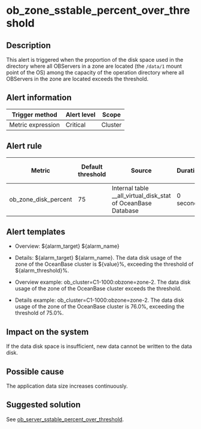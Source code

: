 ob_zone_sstable_percent_over_threshold 
===========================================================



**Description** 
------------------------------------

This alert is triggered when the proportion of the disk space used in the directory where all OBServers in a zone are located (the `/data/1` mount point of the OS) among the capacity of the operation directory where all OBServers in the zone are located exceeds the threshold.

**Alert information** 
------------------------------------------



|  Trigger method   | Alert level |  Scope  |
|-------------------|-------------|---------|
| Metric expression | Critical    | Cluster |



**Alert rule** 
-----------------------------------



|        Metric        | Default threshold |                            Source                            | Duration  | Detection cycle | Time before clearance |
|----------------------|-------------------|--------------------------------------------------------------|-----------|-----------------|-----------------------|
| ob_zone_disk_percent | 75                | Internal table __all_virtual_disk_stat of OceanBase Database | 0 seconds | 60 seconds      | 5 minutes             |



**Alert templates** 
----------------------------------------

* Overview: \${alarm_target} ${alarm_name}

  

* Details: \${alarm_target} \${alarm_name}. The data disk usage of the zone of the OceanBase cluster is \${value}%, exceeding the threshold of ${alarm_threshold}%.

  

* Overview example: ob_cluster=C1-1000:obzone=zone-2. The data disk usage of the zone of the OceanBase cluster exceeds the threshold.

  

* Details example: ob_cluster=C1-1000:obzone=zone-2. The data disk usage of the zone of the OceanBase cluster is 76.0%, exceeding the threshold of 75.0%.

  




**Impact on the system** 
---------------------------------------------

If the data disk space is insufficient, new data cannot be written to the data disk.

**Possible cause** 
---------------------------------------

The application data size increases continuously.

Suggested solution 
---------------------------------------

See [ob_server_sstable_percent_over_threshold](../2.ob-alert/27.ob_server_sstable_percent_over_threshold-the-data-disk-usage-of-the-ob-server-exceeds.md).





